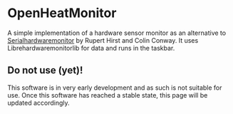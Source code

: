 # OpenHeatMonitor
A simple implementation of a hardware sensor monitor as an alternative to [Serialhardwaremonitor](https://github.com/koogar/HardwareSerialMonitorhttps://github.com/koogar/HardwareSerialMonitor) by Rupert Hirst and Colin Conway.
It uses Librehardwaremonitorlib for data and runs in the taskbar.

## Do not use (yet)!
This software is in very early development and as such is not suitable for use. Once this software has reached a stable state, this page will be updated accordingly.
